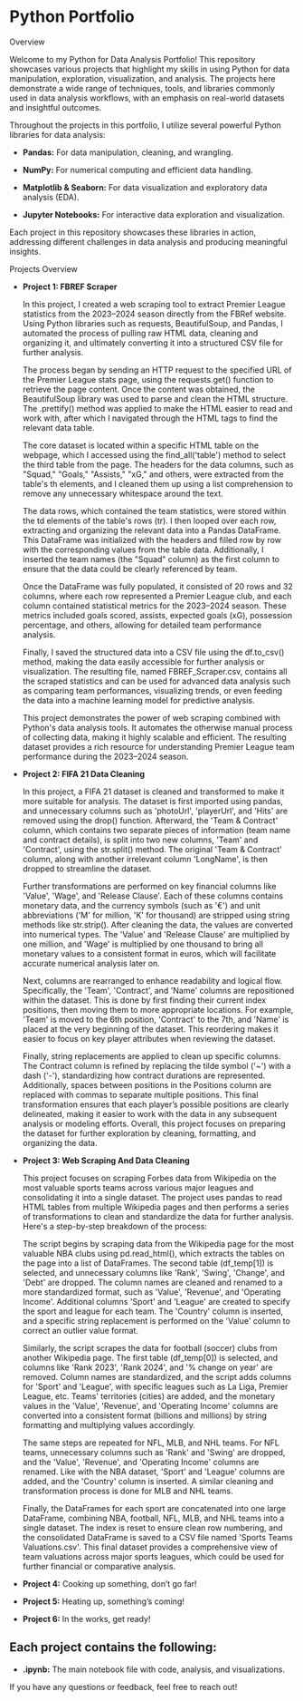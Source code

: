 # Python Portfolio

Overview

  Welcome to my Python for Data Analysis Portfolio! This repository showcases various projects that highlight my skills in using Python for data manipulation, exploration, visualization, and analysis. The projects here demonstrate a wide range of techniques, tools, and libraries commonly used in data analysis workflows, with an emphasis on real-world datasets and insightful outcomes.

  Throughout the projects in this portfolio, I utilize several powerful Python libraries for data analysis:

  - **Pandas:** For data manipulation, cleaning, and wrangling.
  
  - **NumPy:** For numerical computing and efficient data handling.
  
  - **Matplotlib & Seaborn:** For data visualization and exploratory data analysis (EDA).

  - **Jupyter Notebooks:** For interactive data exploration and visualization.
    
Each project in this repository showcases these libraries in action, addressing different challenges in data analysis and producing meaningful insights.

Projects Overview

- **Project 1: FBREF Scraper**
   
    In this project, I created a web scraping tool to extract Premier League statistics from the 2023–2024 season directly from the FBRef website. Using Python libraries such as requests, BeautifulSoup, and Pandas, I automated the process of pulling raw HTML data, cleaning and organizing it, and ultimately converting it into a structured CSV file for further analysis.

    The process began by sending an HTTP request to the specified URL of the Premier League stats page, using the requests.get() function to retrieve the page content. Once the content was obtained, the BeautifulSoup library was used to parse and clean the HTML structure. The .prettify() method was applied to make the HTML easier to read and work with, after which I navigated through the HTML tags to find the relevant data table.

    The core dataset is located within a specific HTML table on the webpage, which I accessed using the find_all('table') method to select the third table from the page. The headers for the data columns, such as "Squad," "Goals," "Assists," "xG," and others, were extracted from the table's th elements, and I cleaned them up using a list comprehension to remove any unnecessary whitespace around the text.

    The data rows, which contained the team statistics, were stored within the td elements of the table's rows (tr). I then looped over each row, extracting and organizing the relevant data into a Pandas DataFrame. This DataFrame was initialized with the headers and filled row by row with the corresponding values from the table data. Additionally, I inserted the team names (the "Squad" column) as the first column to ensure that the data could be clearly referenced by team.

    Once the DataFrame was fully populated, it consisted of 20 rows and 32 columns, where each row represented a Premier League club, and each column contained statistical metrics for the 2023–2024 season. These metrics included goals scored, assists, expected goals (xG), possession percentage, and others, allowing for detailed team performance analysis.

    Finally, I saved the structured data into a CSV file using the df.to_csv() method, making the data easily accessible for further analysis or visualization. The resulting file, named FBREF_Scraper.csv, contains all the scraped statistics and can be used for advanced data analysis such as comparing team performances, visualizing trends, or even feeding the data into a machine learning model for predictive analysis.

    This project demonstrates the power of web scraping combined with Python's data analysis tools. It automates the otherwise manual process of collecting data, making it highly scalable and efficient. The resulting dataset provides a rich resource for understanding Premier League team performance during the 2023–2024 season.

- **Project 2: FIFA 21 Data Cleaning**

    In this project, a FIFA 21 dataset is cleaned and transformed to make it more suitable for analysis. The dataset is first imported using pandas, and unnecessary columns such as 'photoUrl', 'playerUrl', and 'Hits' are removed using the drop() function. Afterward, the 'Team & Contract' column, which contains two separate pieces of information (team name and contract details), is split into two new columns, 'Team' and 'Contract', using the str.split() method. The original 'Team & Contract' column, along with another irrelevant column 'LongName', is then dropped to streamline the dataset.

    Further transformations are performed on key financial columns like 'Value', 'Wage', and 'Release Clause'. Each of these columns contains monetary data, and the currency symbols (such as '€') and unit abbreviations ('M' for million, 'K' for thousand) are stripped using string methods like str.strip(). After cleaning the data, the values are converted into numerical types. The 'Value' and 'Release Clause' are multiplied by one million, and 'Wage' is multiplied by one thousand to bring all monetary values to a consistent format in euros, which will facilitate accurate numerical analysis later on.

    Next, columns are rearranged to enhance readability and logical flow. Specifically, the 'Team', 'Contract', and 'Name' columns are repositioned within the dataset. This is done by first finding their current index positions, then moving them to more appropriate locations. For example, 'Team' is moved to the 6th position, 'Contract' to the 7th, and 'Name' is placed at the very beginning of the dataset. This reordering makes it easier to focus on key player attributes when reviewing the dataset.

    Finally, string replacements are applied to clean up specific columns. The Contract column is refined by replacing the tilde symbol ('~') with a dash ('-'), standardizing how contract durations are represented. Additionally, spaces between positions in the Positions column are replaced with commas to separate multiple positions. This final transformation ensures that each player’s possible positions are clearly delineated, making it easier to work with the data in any subsequent analysis or modeling efforts. Overall, this project focuses on preparing the dataset for further exploration by cleaning, formatting, and organizing the data.
  
- **Project 3: Web Scraping And Data Cleaning**
  
   This project focuses on scraping Forbes data from Wikipedia on the most valuable sports teams across various major leagues and consolidating it into a single dataset. The project uses pandas to read HTML tables from multiple Wikipedia pages and then performs a series of transformations to clean and standardize the data for further analysis. Here's a step-by-step breakdown of the process:

   The script begins by scraping data from the Wikipedia page for the most valuable NBA clubs using pd.read_html(), which extracts the tables on the page into a list of DataFrames. The second table (df_temp[1]) is selected, and unnecessary columns like 'Rank', 'Swing', 'Change', and 'Debt' are dropped. The column names are cleaned and renamed to a more standardized format, such as 'Value', 'Revenue', and 'Operating Income'. Additional columns 'Sport' and 'League' are created to specify the sport and league for each team. The 'Country' column is inserted, and a specific string replacement is performed on the 'Value' column to correct an outlier value format.

   Similarly, the script scrapes the data for football (soccer) clubs from another Wikipedia page. The first table (df_temp[0]) is selected, and columns like 'Rank 2023', 'Rank 2024', and '% change on year' are removed. Column names are standardized, and the script adds columns for 'Sport' and 'League', with specific leagues such as La Liga, Premier League, etc. Teams' territories (cities) are added, and the monetary values in the 'Value', 'Revenue', and 'Operating Income' columns are converted into a consistent format (billions and millions) by string formatting and multiplying values accordingly.

   The same steps are repeated for NFL, MLB, and NHL teams. For NFL teams, unnecessary columns such as 'Rank' and 'Swing' are dropped, and the 'Value', 'Revenue', and 'Operating Income' columns are renamed. Like with the NBA dataset, 'Sport' and 'League' columns are added, and the 'Country' column is inserted. A similar cleaning and transformation process is done for MLB and NHL teams.

   Finally, the DataFrames for each sport are concatenated into one large DataFrame, combining NBA, football, NFL, MLB, and NHL teams into a single dataset. The index is reset to ensure clean row numbering, and the consolidated DataFrame is saved to a CSV file named 'Sports Teams Valuations.csv'. This final dataset provides a comprehensive view of team valuations across major sports leagues, which could be used for further financial or comparative analysis.

- **Project 4:** Cooking up something, don’t go far!

- **Project 5:** Heating up, something’s coming!

- **Project 6:** In the works, get ready!
    
## Each project contains the following:

- **.ipynb:** The main notebook file with code, analysis, and visualizations.

If you have any questions or feedback, feel free to reach out!
